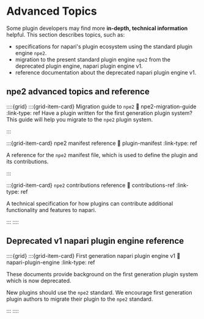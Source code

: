 # Advanced Topics

Some plugin developers may find more **in-depth, technical information** helpful. This section describes topics, such as:
- specifications for napari's plugin ecosystem using the standard plugin engine `npe2`.
- migration to the present standard plugin engine `npe2` from the deprecated plugin engine, napari plugin engine v1.
- reference documentation about the deprecated napari plugin engine v1.

## npe2 advanced topics and reference

::::{grid}
:::{grid-item-card} Migration guide to `npe2`
:link: npe2-migration-guide
:link-type: ref
Have a plugin written for the first generation plugin system? This guide will help you migrate to the `npe2` plugin system.

:::

:::{grid-item-card} npe2 manifest reference
:link: plugin-manifest
:link-type: ref

A reference for the `npe2` manifest file, which is used to define the plugin and its contributions.

:::

:::{grid-item-card} `npe2` contributions reference
:link: contributions-ref
:link-type: ref

A technical specification for how plugins can contribute additional functionality and features to napari.

:::
::::

## Deprecated v1 napari plugin engine reference

::::{grid}
:::{grid-item-card} First generation napari plugin engine v1
:link: napari-plugin-engine
:link-type: ref

These documents provide background on the first generation plugin system which is now deprecated.

New plugins should use the `npe2` standard.
We encourage first generation plugin authors to migrate their plugin to the `npe2` standard.

:::
::::